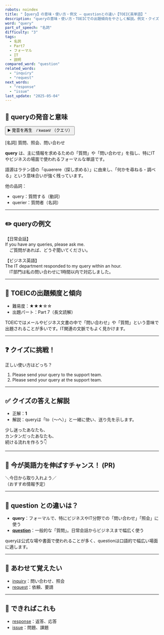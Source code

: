 ```yaml
---
robots: noindex
title: "【query】の意味・使い方・例文 ― questionとの違い【TOEIC英単語】"
description: "queryの意味・使い方・TOEICでの出題傾向をやさしく解説。例文・クイズ付きでquestionとの違いもわかりやすく学べます。"
word: "query"
part_of_speech: "名詞"
difficulty: "3"
tags:
  - 名詞
  - Part7
  - フォーマル
  - IT
  - 説明
compared_word: "question"
related_words:
  - "inquiry"
  - "request"
next_words:
  - "response"
  - "issue"
last_update: "2025-05-04"
---
```


## 🔰 queryの発音と意味

<button class="play-audio" onclick="playTTS('query')">
  <span class="play-audio-main">
    ▶️ 発音を再生　/ˈkwɪəri/
  </span>
  <span class="play-audio-sub">
    （クエリ）
  </span>
</button>

[名詞] 質問、照会、問い合わせ

**query** は、主に情報を求めるための「質問」や「問い合わせ」を指し、特にITやビジネスの場面で使われるフォーマルな単語です。

語源はラテン語の「quaerere（探し求める）」に由来し、「何かを尋ねる・調べる」という意味合いが強く残っています。

他の品詞：  
- query：質問する（動詞）
- querier：質問者（名詞）

---

## ✏️ queryの例文

【日常会話】  
If you have any queries, please ask me.  
　ご質問があれば、どうぞ聞いてください。

【ビジネス英語】  
The IT department responded to my query within an hour.  
　IT部門は私の問い合わせに1時間以内で対応しました。

---

## 🎯 TOEICの出題頻度と傾向

- 難易度：★★★☆☆
- 出題パート：Part 7（長文読解）

TOEICではメールやビジネス文書の中で「問い合わせ」や「質問」という意味で出題されることが多いです。IT関連の文脈でもよく見かけます。

---

## ❓ クイズに挑戦！

正しい使い方はどっち？

1. Please send your query to the support team.  
2. Please send your query at the support team.

---

## ✅ クイズの答えと解説

- 正解：**1**
- 解説：queryは「to（～へ）」と一緒に使い、送り先を示します。

少し迷ったあなたも、  
カンタンだったあなたも、  
続ける流れを作ろう👇️

---

## 🚀 今が英語力を伸ばすチャンス！ (PR)

<div class="info-center">
＼今日から取り入れよう／<br>  
（おすすめ情報予定）
</div>

---

## 🤔  question との違いは？

- **query**：フォーマルで、特にビジネスやIT分野での「問い合わせ」「照会」に使う
- **[question](/word/question)**：一般的な「質問」。日常会話からビジネスまで幅広く使う

queryは公式な場や書面で使われることが多く、questionは口語的で幅広い場面に適します。

---

## 🧩 あわせて覚えたい

- [inquiry](/word/inquiry)：問い合わせ、照会
- [request](/word/request)：依頼、要請

---

## 📖 できればこれも

- [response](/word/response)：返答、応答
- [issue](/word/issue)：問題、課題

<!-- cvid: aid26_bid21 -->

